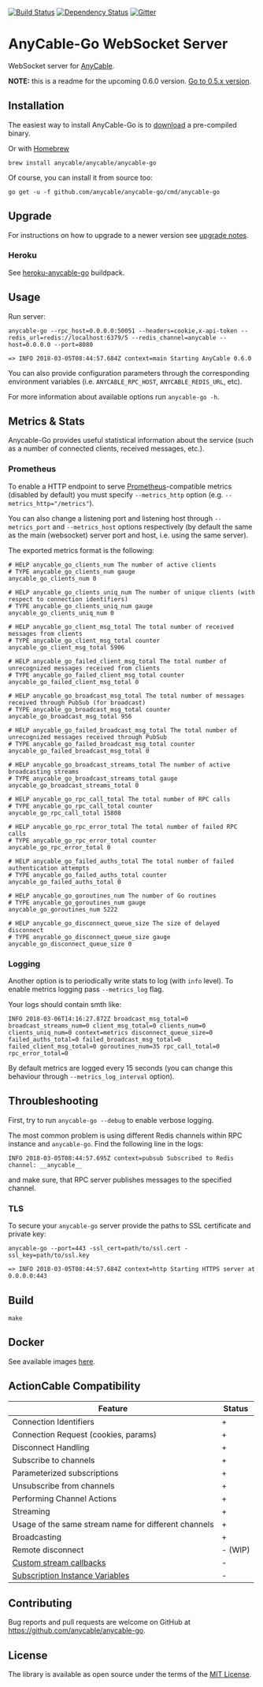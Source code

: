 [![Build Status](https://travis-ci.org/anycable/anycable-go.svg?branch=master)](https://travis-ci.org/anycable/anycable-go) [![Dependency Status](https://dependencyci.com/github/anycable/anycable-go/badge)](https://dependencyci.com/github/anycable/anycable-go) [![Gitter](https://img.shields.io/badge/gitter-join%20chat%20%E2%86%92-brightgreen.svg)](https://gitter.im/anycable/anycable-go)

# AnyCable-Go WebSocket Server

WebSocket server for [AnyCable](https://github.com/anycable/anycable).

**NOTE:** this is a readme for the upcoming 0.6.0 version. [Go to 0.5.x version](https://github.com/anycable/anycable-go/tree/0-5-stable).

## Installation

The easiest way to install AnyCable-Go is to [download](https://github.com/anycable/anycable-go/releases) a pre-compiled binary.

Or with [Homebrew](https://brew.sh/)

```shell
brew install anycable/anycable/anycable-go
```

Of course, you can install it from source too:

```shell
go get -u -f github.com/anycable/anycable-go/cmd/anycable-go
```

## Upgrade

For instructions on how to upgrade to a newer version see [upgrade notes](https://github.com/anycable/anycable-go/blob/master/UPGRADE.md).

### Heroku

See [heroku-anycable-go](https://github.com/anycable/heroku-anycable-go) buildpack.

## Usage

Run server:

```shell
anycable-go --rpc_host=0.0.0.0:50051 --headers=cookie,x-api-token --redis_url=redis://localhost:6379/5 --redis_channel=anycable --host=0.0.0.0 --port=8080

=> INFO 2018-03-05T08:44:57.684Z context=main Starting AnyCable 0.6.0
```

You can also provide configuration parameters through the corresponding environment variables (i.e. `ANYCABLE_RPC_HOST`, `ANYCABLE_REDIS_URL`, etc).

For more information about available options run `anycable-go -h`.

## Metrics & Stats

Anycable-Go provides useful statistical information about the service (such as a number of connected clients, received messages, etc.).

### Prometheus

To enable a HTTP endpoint to serve [Prometheus](https://prometheus.io)-compatible metrics (disabled by default) you must specify `--metrics_http` option (e.g. `--metrics_http="/metrics"`).

You can also change a listening port and listening host through `--metrics_port` and `--metrics_host` options respectively (by default the same as the main (websocket) server port and host, i.e. using the same server).

The exported metrics format is the following:

```
# HELP anycable_go_clients_num The number of active clients
# TYPE anycable_go_clients_num gauge
anycable_go_clients_num 0

# HELP anycable_go_clients_uniq_num The number of unique clients (with respect to connection identifiers)
# TYPE anycable_go_clients_uniq_num gauge
anycable_go_clients_uniq_num 0

# HELP anycable_go_client_msg_total The total number of received messages from clients
# TYPE anycable_go_client_msg_total counter
anycable_go_client_msg_total 5906

# HELP anycable_go_failed_client_msg_total The total number of unrecognized messages received from clients
# TYPE anycable_go_failed_client_msg_total counter
anycable_go_failed_client_msg_total 0

# HELP anycable_go_broadcast_msg_total The total number of messages received through PubSub (for broadcast)
# TYPE anycable_go_broadcast_msg_total counter
anycable_go_broadcast_msg_total 956

# HELP anycable_go_failed_broadcast_msg_total The total number of unrecognized messages received through PubSub
# TYPE anycable_go_failed_broadcast_msg_total counter
anycable_go_failed_broadcast_msg_total 0

# HELP anycable_go_broadcast_streams_total The number of active broadcasting streams
# TYPE anycable_go_broadcast_streams_total gauge
anycable_go_broadcast_streams_total 0

# HELP anycable_go_rpc_call_total The total number of RPC calls
# TYPE anycable_go_rpc_call_total counter
anycable_go_rpc_call_total 15808

# HELP anycable_go_rpc_error_total The total number of failed RPC calls
# TYPE anycable_go_rpc_error_total counter
anycable_go_rpc_error_total 0

# HELP anycable_go_failed_auths_total The total number of failed authentication attempts
# TYPE anycable_go_failed_auths_total counter
anycable_go_failed_auths_total 0

# HELP anycable_go_goroutines_num The number of Go routines
# TYPE anycable_go_goroutines_num gauge
anycable_go_goroutines_num 5222

# HELP anycable_go_disconnect_queue_size The size of delayed disconnect
# TYPE anycable_go_disconnect_queue_size gauge
anycable_go_disconnect_queue_size 0
```

### Logging

Another option is to periodically write stats to log (with `info` level).
To enable metrics logging pass `--metrics_log` flag.

Your logs should contain smth like:

```
INFO 2018-03-06T14:16:27.872Z broadcast_msg_total=0 broadcast_streams_num=0 client_msg_total=0 clients_num=0 clients_uniq_num=0 context=metrics disconnect_queue_size=0 failed_auths_total=0 failed_broadcast_msg_total=0 failed_client_msg_total=0 goroutines_num=35 rpc_call_total=0 rpc_error_total=0
```

By default metrics are logged every 15 seconds (you can change this behaviour through `--metrics_log_interval` option).

## Throubleshooting

First, try to run `anycable-go --debug` to enable verbose logging.

The most common problem is using different Redis channels within RPC instance and `anycable-go`. Find the following line in the logs:

```
INFO 2018-03-05T08:44:57.695Z context=pubsub Subscribed to Redis channel: __anycable__
```

and make sure, that RPC server publishes messages to the specified channel.

### TLS

To secure your `anycable-go` server provide the paths to SSL certificate and private key:

```shell
anycable-go --port=443 -ssl_cert=path/to/ssl.cert -ssl_key=path/to/ssl.key

=> INFO 2018-03-05T08:44:57.684Z context=http Starting HTTPS server at 0.0.0.0:443
```

## Build

```shell
make
```

## Docker

See available images [here](https://hub.docker.com/r/anycable/anycable-go/).

## ActionCable Compatibility

Feature                  | Status
-------------------------|--------
Connection Identifiers   | +
Connection Request (cookies, params) | +
Disconnect Handling | +
Subscribe to channels | +
Parameterized subscriptions | +
Unsubscribe from channels | +
Performing Channel Actions | +
Streaming | +
Usage of the same stream name for different channels | +
Broadcasting | +
Remote disconnect | - (WIP)
[Custom stream callbacks](http://edgeapi.rubyonrails.org/classes/ActionCable/Channel/Streams.html) | -
[Subscription Instance Variables](http://edgeapi.rubyonrails.org/classes/ActionCable/Channel/Streams.html) | -

## Contributing

Bug reports and pull requests are welcome on GitHub at https://github.com/anycable/anycable-go.

## License
The library is available as open source under the terms of the [MIT License](http://opensource.org/licenses/MIT).

